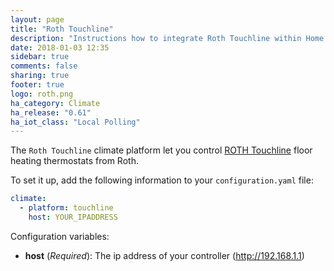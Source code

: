 ```yaml
---
layout: page
title: "Roth Touchline"
description: "Instructions how to integrate Roth Touchline within Home Assistant."
date: 2018-01-03 12:35
sidebar: true
comments: false
sharing: true
footer: true
logo: roth.png
ha_category: Climate
ha_release: "0.61"
ha_iot_class: "Local Polling"
---
```



The `Roth Touchline` climate platform let you control [ROTH Touchline](http://www.roth-nordic.dk/dk/roth-touchline-tradloes-gulvvarmeregulering-1475.htm) floor heating thermostats from Roth. 


To set it up, add the following information to your `configuration.yaml` file:

```yaml
climate:
  - platform: touchline
    host: YOUR_IPADDRESS
```


Configuration variables:

- **host** (*Required*): The ip address of your controller (http://192.168.1.1)

